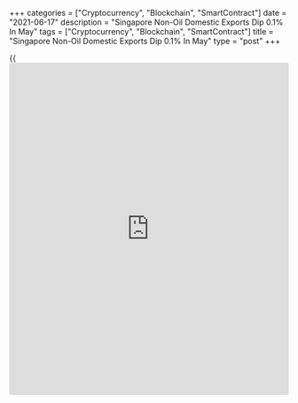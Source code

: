 +++
categories = ["Cryptocurrency", "Blockchain", "SmartContract"]
date = "2021-06-17"
description = "Singapore Non-Oil Domestic Exports Dip 0.1% In May"
tags = ["Cryptocurrency", "Blockchain", "SmartContract"]
title = "Singapore Non-Oil Domestic Exports Dip 0.1% In May"
type = "post"
+++

{{<iframe id="large-banner" src="https://www.bounty.group/#slide=22.0" width="100%" height="600" scrolling="no" style="border: 0px solid rgb(216, 221, 230); border-radius: 3px;">}}

The value of Singapore's non-oil domestic exports were down a seasonally
adjusted 0.1 percent on month in May, Enterprise Singapore said on
Thursday - coming in at SGD15.4 billion.

That was well shy of expectations for an increase of 4.7 percent
following the 8.8 percent decline in April.

On a yearly basis, NODX climbed 8.8 percent - missing forecasts for an
increase of 16.0 percent following the 6.0 percent increase in the
previous month.

NODX to the top 10 [markets][1] as a whole rose in May, mainly due to
China, Hong Kong and Malaysia - although NODX to the United States,
Japan and the EU 27 declined.

For comments and feedback [contact](https://www.playgroundfx.com/contact/): editorial@rtt[news](https://www.letsplayfx.com/blog/forex-news-website/).com

[Economic News][2]

 **What parts of the world are seeing the best (and worst) economic
performances lately? Click[here][3] to check out our [Econ Scorecard][3]
and find out! See up-to-the-moment [ranking](https://www.playgroundfx.com/blog/crypto-exchange-ranking/)s for the best and worst
performers in [GDP][4], [unemployment rate][5], [inflation][6] and much
more.**

   1. www.rtt[news](https://www.letsplayfx.com/blog/forex-news-website/).com/Content/Markets.aspx
   2. www.rtt[news](https://www.letsplayfx.com/blog/forex-news-website/).com/Content/EconomicNews.aspx
   3. www.rtt[news](https://www.letsplayfx.com/blog/forex-news-website/).com/economic-scorecard/world-rank/PPI/highest-performance.aspx
   4. www.rtt[news](https://www.letsplayfx.com/blog/forex-news-website/).com/economic-scorecard/world-rank/GDP/highest-performance.aspx
   5. www.rtt[news](https://www.letsplayfx.com/blog/forex-news-website/).com/economic-scorecard/world-rank/unemployment-rate/lowest-performance.aspx
   6. www.rtt[news](https://www.letsplayfx.com/blog/forex-news-website/).com/economic-scorecard/world-rank/CPI/highest-performance.aspx